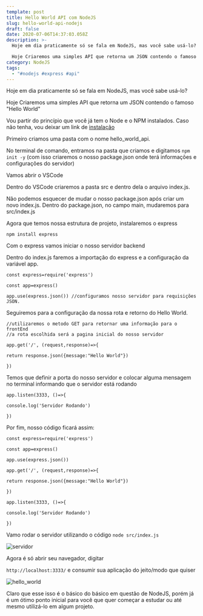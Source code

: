 ```yaml
---
template: post
title: Hello World API com NodeJS
slug: hello-world-api-nodejs
draft: false
date: 2020-07-06T14:37:03.058Z
description: >-
  Hoje em dia praticamente só se fala em NodeJS, mas você sabe usá-lo? 

  Hoje Criaremos uma simples API que retorna um JSON contendo o famoso "Hello World" 
category: NodeJS
tags:
  - "#nodejs #express #api"
---
```

Hoje em dia praticamente só se fala em NodeJS, mas você sabe usá-lo? 

Hoje Criaremos uma simples API que retorna um JSON contendo o famoso "Hello World" 

Vou partir do princípio que você já tem o Node e o NPM instalados. Caso não tenha, vou deixar um link de [instalação](https://www.devmedia.com.br/como-instalar-o-node-js-npm-e-o-react-no-windows/40329)

Primeiro criamos uma pasta com o nome hello_world_api. 

No terminal de comando, entramos na pasta que criamos e digitamos `npm init -y` (com isso criaremos o nosso package.json onde terá informações e configurações do servidor)

Vamos abrir o VSCode 

Dentro do VSCode criaremos a pasta src e dentro dela o arquivo index.js.

Não podemos esquecer de mudar o nosso package.json após criar um novo index.js. Dentro do package.json, no campo main, mudaremos para src/index.js

Agora que temos nossa estrutura de projeto, instalaremos o express

`npm install express`

Com o express vamos iniciar o nosso servidor backend 

Dentro do index.js faremos a importação do express e a configuração da variável app.

<!--StartFragment-->

`const express=require('express')`

`const app=express()`

`app.use(express.json()) //configuramos nosso servidor para requisições JSON.`

<!--EndFragment-->

Seguiremos para a configuração da nossa rota e retorno do Hello World.

<!--StartFragment-->

`//utilizaremos o metodo GET para retornar uma informação para o frontEnd`\
`//a rota escolhida será a pagina inicial do nosso servidor`

`app.get('/', (request,response)=>{`

`return response.json({message:"Hello World"})`

`})`

<!--EndFragment-->

Temos que definir a porta do nosso servidor e colocar alguma mensagem no terminal informando que o servidor está rodando

<!--StartFragment-->

`app.listen(3333, ()=>{`

`console.log('Servidor Rodando')`

`})`

<!--EndFragment-->

Por fim, nosso código ficará assim:

<!--StartFragment-->

`const express=require('express')`

`const app=express()`

`app.use(express.json())`

`app.get('/', (request,response)=>{`

`return response.json({message:"Hello World"})`

`})`

`app.listen(3333, ()=>{`

`console.log('Servidor Rodando')`

`})`

<!--EndFragment-->

Vamo rodar o servidor utilizando o código `node src/index.js`

![servidor](/media/servidor.png)

Agora é só abrir seu navegador, digitar <!--StartFragment-->

`http://localhost:3333/` e consumir sua aplicação do jeito/modo que quiser

<!--EndFragment-->

![hello_world](/media/localhost.png)

Claro que esse isso é o básico do básico em questão de NodeJS, porém já é um ótimo ponto inicial para você que quer começar a estudar ou até mesmo utilizá-lo em algum projeto.